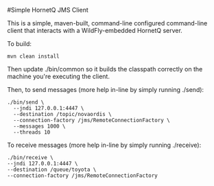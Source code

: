#Simple HornetQ JMS Client

This is a simple, maven-built, command-line configured command-line client that interacts with a
WildFly-embedded HornetQ server.

To build:

    mvn clean install

Then update ./bin/common so it builds the classpath correctly on the machine you're executing the
client.

Then, to send messages (more help in-line by simply running ./send):

    ./bin/send \
      --jndi 127.0.0.1:4447 \
      --destination /topic/novaordis \
      --connection-factory /jms/RemoteConnectionFactory \
      --messages 1000 \
      --threads 10

To receive messages (more help in-line by simply running ./receive):

    ./bin/receive \
    --jndi 127.0.0.1:4447 \
    --destination /queue/toyota \
    --connection-factory /jms/RemoteConnectionFactory
    

   


